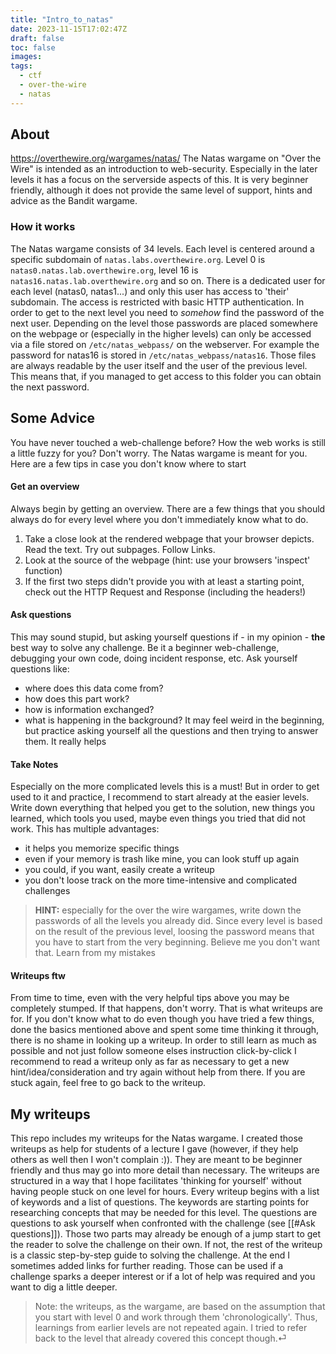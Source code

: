 ```yaml
---
title: "Intro_to_natas"
date: 2023-11-15T17:02:47Z
draft: false
toc: false
images:
tags: 
  - ctf
  - over-the-wire
  - natas
---
```

## About
https://overthewire.org/wargames/natas/
The Natas wargame on "Over the Wire" is intended as an introduction to web-security. Especially in the later levels it has a focus on the serverside aspects of this. 
It is very beginner friendly, although it does not provide the same level of support, hints and advice as the Bandit wargame.
### How it works
The Natas wargame consists of 34 levels. Each level is centered around a specific subdomain of `natas.labs.overthewire.org`. Level 0 is `natas0.natas.lab.overthewire.org`, level 16 is `natas16.natas.lab.overthewire.org` and so on. 
There is a dedicated user for each level (natas0, natas1...) and only this user has access to 'their' subdomain. The access is restricted with basic HTTP authentication.
In order to get to the next level you need to *somehow* find the password of the next user. Depending on the level those passwords are placed somewhere on the webpage or (especially in the higher levels) can only be accessed via a file stored on `/etc/natas_webpass/` on the webserver. For example the password for natas16 is stored in `/etc/natas_webpass/natas16`. Those files are always readable by the user itself and the user of the previous level. This means that, if you managed to get access to this folder you can obtain the next password.
## Some Advice

You have never touched a web-challenge before? How the web works is still a little fuzzy for you? 
Don't worry. The Natas wargame is meant for you. 
Here are a few tips in case you don't know where to start
#### Get an overview
Always begin by getting an overview. There are a few things that you should always do for every level where you don't immediately know what to do. 
1. Take a close look at the rendered webpage that your browser depicts. Read the text. Try out subpages. Follow Links. 
2. Look at the  source of the webpage (hint: use your browsers 'inspect' function)
3. If the first two steps didn't provide you with at least a starting point, check out the HTTP Request and Response (including the headers!)
#### Ask questions
This may sound stupid, but asking yourself questions if - in my opinion - **the** best way to solve any challenge. Be it a beginner web-challenge, debugging your own code, doing incident response, etc.
Ask yourself questions like:
- where does this data come from? 
- how does this part work?
- how is information exchanged?
- what is happening in the background?
It may feel weird in the beginning, but practice asking yourself all the questions and then trying to answer them. It really helps
#### Take Notes
Especially on the more complicated levels this is a must! But in order to get used to it and practice, I recommend to start already at the easier levels.
Write down everything that helped you get to the solution, new things you learned, which tools you used, maybe even things you tried that did not work. This has multiple advantages:
- it helps you memorize specific things
- even if your memory is trash like mine, you can look stuff up again
- you could, if you want, easily create a writeup
- you don't loose track on the more time-intensive and complicated challenges

> **HINT:** especially for the over the wire wargames, write down the passwords of all the levels you already did. Since every level is based on the result of the previous level, loosing the password means that you have to start from the very beginning. Believe me you don't want that. Learn from my mistakes
#### Writeups ftw
From time to time, even with the very helpful tips above you may be completely stumped. If that happens, don't worry. That is what writeups are for. 
If you don't know what to do even though you have tried a few things, done the basics mentioned above and spent some time thinking it through, there is no shame in looking up a writeup. In order to still learn as much as possible and not just follow someone elses instruction click-by-click I recommend to read a writeup only as far as necessary to get a new hint/idea/consideration and try again without help from there. If you are stuck again, feel free to go back to the writeup.
## My writeups
This repo includes my writeups for the Natas wargame. I created those writeups as help for students of a lecture I gave (however, if they help others as well then I won't complain :)). They are meant to be beginner friendly and thus may go into more detail than necessary.
The writeups are structured in a way that I hope facilitates 'thinking for yourself' without having people stuck on one level for hours. Every writeup begins with a list of keywords and a list of questions. 
The keywords are starting points for researching concepts that may be needed for this level. The questions are questions to ask yourself when confronted with the challenge (see [[#Ask questions]]).
Those two parts may already be enough of a jump start to get the reader to solve the challenge on their own. If not, the rest of the writeup is a classic step-by-step guide to solving the challenge.
At the end I sometimes added links for further reading. Those can be used if a challenge sparks a deeper interest or if a lot of help was required and you want to dig a little deeper.

> Note: the writeups, as the wargame, are based on the assumption that you start with level 0 and work through them 'chronologically'. Thus, learnings from earlier levels are not repeated again. I tried to refer back to the level that already covered this concept though.⏎   
